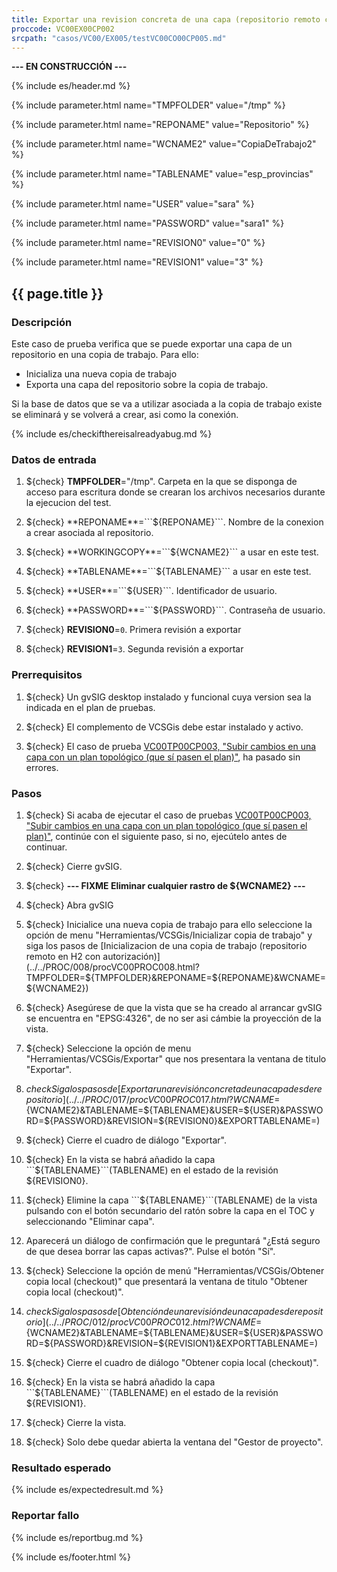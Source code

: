 ```yaml
---
title: Exportar una revision concreta de una capa (repositorio remoto con autorización).
proccode: VC00EX00CP002
srcpath: "casos/VC00/EX005/testVC00CO00CP005.md"
---
```


**--- EN CONSTRUCCIÓN ---**

{% include es/header.md %}

{% include parameter.html name="TMPFOLDER" value="/tmp" %}

{% include parameter.html name="REPONAME" value="Repositorio" %}

{% include parameter.html name="WCNAME2" value="CopiaDeTrabajo2" %}

{% include parameter.html name="TABLENAME" value="esp_provincias" %}

{% include parameter.html name="USER" value="sara" %}

{% include parameter.html name="PASSWORD" value="sara1" %}

{% include parameter.html name="REVISION0" value="0" %}

{% include parameter.html name="REVISION1" value="3" %}

## {{ page.title }}

### Descripción

Este caso de prueba verifica que se puede exportar una capa de un repositorio en una copia de trabajo. Para ello:
* Inicializa una nueva copia de trabajo
* Exporta una capa del repositorio sobre la copia de trabajo.

Si la base de datos que se va a utilizar asociada a la copia de 
trabajo existe se eliminará y se volverá a crear, asi como la conexión.

{% include es/checkifthereisalreadyabug.md %}

### Datos de entrada

1. ${check} **TMPFOLDER**="/tmp". Carpeta en la que se disponga de acceso para escritura donde
   se crearan los archivos necesarios durante la ejecucion del test.

2. ${check} **REPONAME**=```${REPONAME}```. Nombre de la conexion a crear asociada al repositorio.

3. ${check} **WORKINGCOPY**=```${WCNAME2}``` a usar en este test. 

4. ${check} **TABLENAME**=```${TABLENAME}``` a usar en este test. 

5. ${check} **USER**=```${USER}```. Identificador de usuario.

6. ${check} **PASSWORD**=```${PASSWORD}```. Contraseña de usuario.

7. ${check} **REVISION0**=```0```. Primera revisión a exportar

8. ${check} **REVISION1**=```3```. Segunda revisión a exportar

### Prerrequisitos

1. ${check} Un gvSIG desktop instalado y funcional cuya version sea la indicada en el plan de pruebas.

2. ${check} El complemento de VCSGis debe estar instalado y activo.

3. ${check} El caso de prueba [VC00TP00CP003, "Subir cambios en una capa con un plan topológico (que sí pasen el plan)"](../../TP00/CP003/testVC00TP00CP003.md),
   ha pasado sin errores. 

### Pasos

1. ${check} Si acaba de ejecutar el caso de pruebas 
   [VC00TP00CP003, "Subir cambios en una capa con un plan topológico (que sí pasen el plan)"](../../TP00/CP003/testVC00TP00CP003.md), 
   continúe con el siguiente paso, si no, ejecútelo antes de continuar. 
   
2. ${check} Cierre gvSIG.

3. ${check} **--- FIXME  Eliminar cualquier rastro de ${WCNAME2} ---**

4. ${check} Abra gvSIG

5. ${check} Inicialice una nueva copia de trabajo para ello seleccione la opción de menu "Herramientas/VCSGis/Inicializar copia de trabajo" y siga los pasos de [Inicializacion de una copia de trabajo (repositorio remoto en H2 con autorización)](../../PROC/008/procVC00PROC008.html?TMPFOLDER=${TMPFOLDER}&REPONAME=${REPONAME}&WCNAME=${WCNAME2})

6. ${check} Asegúrese de que la vista que se ha creado al arrancar gvSIG se encuentra en "EPSG:4326", de no ser asi cámbie la proyección de la vista.

7. ${check} Seleccione la opción de menu "Herramientas/VCSGis/Exportar" que nos presentara la ventana de titulo "Exportar".

8. ${check} Siga los pasos de [Exportar una revisión concreta de una capa desde repositorio](../../PROC/017/procVC00PROC017.html?WCNAME=${WCNAME2}&TABLENAME=${TABLENAME}&USER=${USER}&PASSWORD=${PASSWORD}&REVISION=${REVISION0}&EXPORTTABLENAME=)

9. ${check} Cierre el cuadro de diálogo "Exportar".

10. ${check} En la vista se habrá añadido la capa ```${TABLENAME}```(TABLENAME) en el estado de la revisión ${REVISION0}.

11. ${check} Elimine la capa ```${TABLENAME}```(TABLENAME) de la vista pulsando con el botón secundario del ratón sobre la capa en el TOC y seleccionando "Eliminar capa".

12. Aparecerá un diálogo de confirmación que le preguntará "¿Está seguro de que desea borrar las capas activas?". Pulse el botón "Sí".

12. ${check} Seleccione la opción de menú "Herramientas/VCSGis/Obtener copia local (checkout)" que presentará la ventana de titulo "Obtener copia local (checkout)".

13. ${check} Siga los pasos de [Obtención de una revisión de una capa desde repositorio](../../PROC/012/procVC00PROC012.html?WCNAME=${WCNAME2}&TABLENAME=${TABLENAME}&USER=${USER}&PASSWORD=${PASSWORD}&REVISION=${REVISION1}&EXPORTTABLENAME=)

14. ${check} Cierre el cuadro de diálogo "Obtener copia local (checkout)".

15. ${check} En la vista se habrá añadido la capa ```${TABLENAME}```(TABLENAME) en el estado de la revisión ${REVISION1}.

16. ${check} Cierre la vista.

17. ${check} Solo debe quedar abierta la ventana del "Gestor de proyecto".

### Resultado esperado

{% include es/expectedresult.md %}

### Reportar fallo

{% include es/reportbug.md %}

{% include es/footer.html %}


